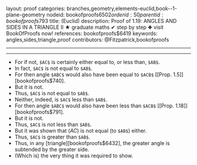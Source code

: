 layout: proof
categories: branches,geometry,elements-euclid,book--1-plane-geometry
nodeid: bookofproofs$6502
orderid: 50
parentid: bookofproofs$793
title: (Euclid)
description:  Proof of 1.19: ANGLES AND SIDES IN A TRIANGLE II &#9733; graduate maths &#10004; step by step &#10010; visit BookOfProofs now!
references: bookofproofs$6419
keywords: angles,sides,triangle,proof
contributors: @Fitzpatrick,bookofproofs

---


---
* For if not, `$AC$` is certainly either equal to, or less than, `$AB$`.
* In fact, `$AC$` is not equal to `$AB$`.
* For then angle `$ABC$` would also have been equal to `$ACB$` [[Prop. 1.5]][bookofproofs$740].
* But it is not.
* Thus, `$AC$` is not equal to `$AB$`.
* Neither, indeed, is `$AC$` less than `$AB$`.
* For then angle `$ABC$` would also have been less than `$ACB$` [[Prop. 1.18]][bookofproofs$791].
* But it is not.
* Thus, `$AC$` is not less than `$AB$`.
* But it was shown that ($AC$) is not equal (to `$AB$`) either.
* Thus, `$AC$` is greater than `$AB$`.
* Thus, in any [triangle][bookofproofs$6432], the greater angle is subtended by the greater side.
* (Which is) the very thing it was required to show.
